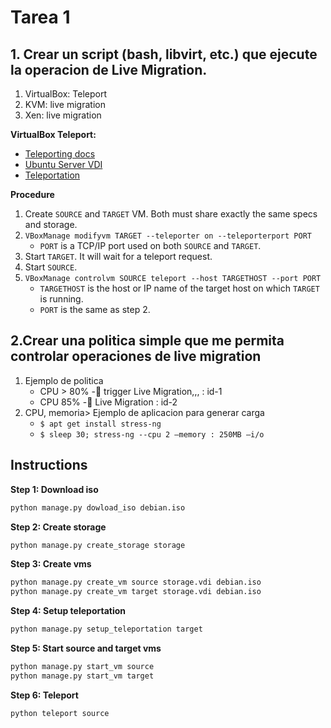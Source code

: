 # Tarea 1

## 1. Crear un script (bash, libvirt, etc.) que ejecute la operacion de Live Migration.

1. VirtualBox: Teleport
2. KVM: live migration
3. Xen: live migration

**VirtualBox Teleport:**

- [Teleporting docs](https://docs.oracle.com/en/virtualization/virtualbox/6.0/admin/teleporting.html)
- [Ubuntu Server VDI](https://www.osboxes.org/ubuntu-server/)
- [Teleportation](http://www.techsologic.com/virtualbox-live-migration.php)

**Procedure**

1. Create `SOURCE` and `TARGET` VM. Both must share exactly the same specs and storage.
2. `VBoxManage modifyvm TARGET --teleporter on --teleporterport PORT`
    - `PORT` is a TCP/IP port used on both `SOURCE` and `TARGET`.
3. Start `TARGET`. It will wait for a teleport request.
4. Start `SOURCE`.
5. `VBoxManage controlvm SOURCE teleport --host TARGETHOST --port PORT`
    - `TARGETHOST` is the host or IP name of the target host on which `TARGET` is running.
    - `PORT` is the same as step 2.

## 2.Crear una politica simple que me permita controlar operaciones de live migration

1. Ejemplo de politica
    - CPU > 80% - trigger Live Migration,,,  :   id-1
    - CPU 85% - Live Migration                      :   id-2
2.  CPU, memoria> Ejemplo de aplicacion para generar carga
    - `$ apt get install stress-ng`
    - `$ sleep 30; stress-ng --cpu 2 –memory : 250MB –i/o`

## Instructions

**Step 1: Download iso**

```sh
python manage.py dowload_iso debian.iso
```

**Step 2: Create storage**

```sh
python manage.py create_storage storage
```

**Step 3: Create vms**

```sh
python manage.py create_vm source storage.vdi debian.iso
python manage.py create_vm target storage.vdi debian.iso
```

**Step 4: Setup teleportation**

```sh
python manage.py setup_teleportation target
```

**Step 5: Start source and target vms**

```sh
python manage.py start_vm source
python manage.py start_vm target
```

**Step 6: Teleport**

```sh
python teleport source
```
